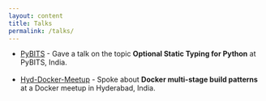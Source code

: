 ```yaml
---
layout: content
title: Talks
permalink: /talks/
---
```


- [PyBITS](https://bits-atmos.org/pybits) - Gave a talk on the topic **Optional Static Typing for Python** at PyBITS, India.
<br><br>
- [Hyd-Docker-Meetup](#) - Spoke about **Docker multi-stage build patterns** at a Docker meetup in Hyderabad, India.